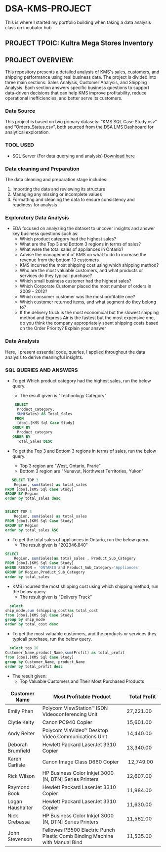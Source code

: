 # DSA-KMS-PROJECT
This is where I started my portfolio building when taking a data analysis class on incubator hub

## PROJECT TPOIC: Kultra Mega Stores Inventory

## PROJECT OVERVIEW:
This repository presents a detailed analysis of KMS's sales, customers, and shipping performance using real business data. The project is divided into three main sections: Sales Analysis, Customer Analysis, and Shipping Analysis. Each section answers specific business questions to support data-driven decisions that can help KMS improve profitability, reduce operational inefficiencies, and better serve its customers.

### Data Source
This project is based on two primary datasets: “KMS SQL Case Study.csv” and “Orders_Status.csv”, both sourced from the DSA LMS Dashboard for analytical exploration.

### TOOL USED
- SQL Server (For data querying and analysis)  [Download here](https://www.microsoft.com/en-us/sql-server/sql-server-downloads)
 
### Data cleaning and Preparation
The data cleaning and preparation stage includes:  
1. Importing the data and reviewing its structure  
2. Managing any missing or incomplete values  
3. Formatting and cleaning the data to ensure consistency and readiness for analysis

### Exploratory Data Analysis 
- EDA focused on analyzing the dataset to uncover insights and answer key business questions such as:  
  - Which product category had the highest sales?
  - What are the Top 3 and Bottom 3 regions in terms of sales?
  - What were the total sales of appliances in Ontario?
  - Advise the management of KMS on what to do to increase the revenue from the bottom 10 customers
  - KMS incurred the most shipping cost using which shipping method?
  - Who are the most valuable customers, and what products or services do they typicall purchase?
  - Which small business customer had the highest sales?
  - Which Corporate Customer placed the most number of orders in 2009 – 2012?
  - Which consumer customer was the most profitable one?
  - Which customer returned items, and what segment do they belong to?
  - If the delivery truck is the most economical but the slowest shipping method and
Express Air is the fastest but the most expensive one, do you think the company
appropriately spent shipping costs based on the Order Priority? Explain your answer

### Data Analysis  
Here, I present essential code, queries, I applied throughout the data analysis to derive meaningful insights.

### SQL QUERIES AND ANSWERS 
- To get Which product category had the highest sales, run the below query.
  - The result given is "Technology Category" 

  ```` Sql
   SELECT 
    Product_category, 
    SUM(Sales) AS Total_Sales
   FROM 
    [dbo].[KMS Sql Case Study]
  GROUP BY 
    Product_category
  ORDER BY 
    Total_Sales DESC
  ````

- To get the Top 3 and Bottom 3 regions in terms of sales, run the below query.
  - Top 3 region are "West, Ontario, Prarie"
  - Bottom 3 region are "Nunavut, Northwest Territories, Yukon"

```` sql
   SELECT TOP 3
	Region, sum(Sales) as total_sales
FROM [dbo].[KMS Sql Case Study]
GROUP BY Region
order by total_sales desc


SELECT TOP 3
	Region, sum(Sales) as total_sales
FROM [dbo].[KMS Sql Case Study]
GROUP BY Region
order by total_sales ASC
````

- To get the total sales of appliances in Ontario, run the below query.
  - The result given is "202346.840"

```` Sql
SELECT 
	Region, sum(Sales)as total_sales , Product_Sub_Category
FROM [dbo].[KMS Sql Case Study]
WHERE REGION = 'ONTARIO'and Product_Sub_Category='Appliances'
GROUP BY Region,Product_Sub_Category
order by total_sales
````

- KMS incurred the most shipping cost using which shipping method, run the below query.
  - The result given is "Delivery Truck"

```` Sql
  select 
ship_mode,sum (shipping_cost)as total_cost
from [dbo].[KMS Sql Case Study]
group by ship_mode
order by total_cost desc
````

- To get the most valuable customers, and the products or services they typicall purchase, run the below query.

```` sql
  select top 10
Customer_Name,product_Name,sum(Profit) as total_profit
from [dbo].[KMS Sql Case Study]
group by Customer_Name, product_Name
order by total_profit desc
````
- The result given:
  - Top Valuable Customers and Their Most Purchased Products
    
| Customer Name       | Most Profitable Product                                                                          | Total Profit |
|---------------------|--------------------------------------------------------------------------------------------------|--------------|
| Emily Phan          | Polycom ViewStation™ ISDN Videoconferencing Unit                                                 | 27,221.00    |
| Clytie Kelty        | Canon PC940 Copier                                                                               | 15,601.00    |
| Andy Reiter         | Polycom ViaVideo™ Desktop Video Communications Unit                                              | 14,440.00    |
| Deborah Brumfield   | Hewlett Packard LaserJet 3310 Copier                                                             | 13,340.00    |
| Karen Carlisle      | Canon Image Class D660 Copier                                                                    | 12,749.00    |
| Rick Wilson         | HP Business Color Inkjet 3000 [N, DTN] Series Printers                                           | 12,607.00    |
| Raymond Book        | Hewlett Packard LaserJet 3310 Copier                                                             | 11,984.00    |
| Logan Haushalter    | Hewlett Packard LaserJet 3310 Copier                                                             | 11,630.00    |
| Nick Crebassa       | HP Business Color Inkjet 3000 [N, DTN] Series Printers                                           | 11,562.00    |
| John Stevenson      | Fellowes PB500 Electric Punch Plastic Comb Binding Machine with Manual Bind                      | 11,535.00    |












